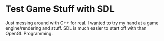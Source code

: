 # Test Game Stuff with SDL
Just messing around with C++ for real. I wanted to try my hand at a game engine/rendering and stuff.
SDL is much easier to start off with than OpenGL Programming.
